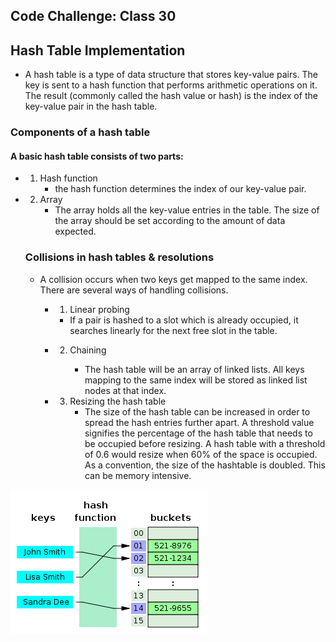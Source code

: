 ## Code Challenge: Class 30
## Hash Table Implementation

- A hash table is a type of data structure that stores key-value pairs. The key is sent to a hash function that performs arithmetic operations on it. The result (commonly called the hash value or hash) is the index of the key-value pair in the hash table. 

### Components of a hash table

#### A basic hash table consists of two parts:

- 1. Hash function
      - the hash function determines the index of our key-value pair. 
- 2. Array
      - The array holds all the key-value entries in the table. The size of the array should be set according to the amount of data expected.
       

   ### Collisions in hash tables & resolutions

   - A collision occurs when two keys get mapped to the same index. There are several ways of handling collisions.

        - 1. Linear probing

            - If a pair is hashed to a slot which is already occupied, it searches linearly for the next free slot in the table.
        - 2. Chaining

             - The hash table will be an array of linked lists. All keys mapping to the same index will be stored as linked list nodes at that index.
        - 3. Resizing the hash table
             - The size of the hash table can be increased in order to spread the hash entries further apart. A threshold value signifies the percentage of the hash table that needs to be occupied before resizing. A hash table with a threshold of 0.6 would resize when 60% of the space is occupied. As a convention, the size of the hashtable is doubled. This can be memory intensive.

![WhiteBoard](../assets/hashtable.png)
